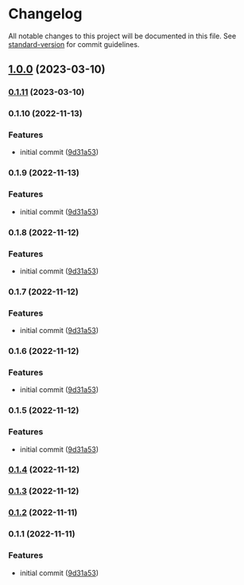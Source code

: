 # Changelog

All notable changes to this project will be documented in this file. See [standard-version](https://github.com/conventional-changelog/standard-version) for commit guidelines.

## [1.0.0](https://github.com/scobyio/analytics-ts/compare/v0.1.10...v1.0.0) (2023-03-10)

### [0.1.11](https://github.com/scobyio/analytics-ts/compare/v0.1.10...v0.1.11) (2023-03-10)

### 0.1.10 (2022-11-13)


### Features

* initial commit ([9d31a53](https://github.com/scobyio/analytics-ts/commit/9d31a53232aea2cf22f822cc3d7163eb2508656d))

### 0.1.9 (2022-11-13)


### Features

* initial commit ([9d31a53](https://github.com/scobyio/analytics-ts/commit/9d31a53232aea2cf22f822cc3d7163eb2508656d))

### 0.1.8 (2022-11-12)


### Features

* initial commit ([9d31a53](https://github.com/scobyio/analytics-ts/commit/9d31a53232aea2cf22f822cc3d7163eb2508656d))

### 0.1.7 (2022-11-12)


### Features

* initial commit ([9d31a53](https://github.com/scobyio/analytics-ts/commit/9d31a53232aea2cf22f822cc3d7163eb2508656d))

### 0.1.6 (2022-11-12)


### Features

* initial commit ([9d31a53](https://github.com/scobyio/analytics-ts/commit/9d31a53232aea2cf22f822cc3d7163eb2508656d))

### 0.1.5 (2022-11-12)


### Features

* initial commit ([9d31a53](https://github.com/scobyio/analytics-ts/commit/9d31a53232aea2cf22f822cc3d7163eb2508656d))

### [0.1.4](https://github.com/scobyio/analytics-ts/compare/v0.1.3...v0.1.4) (2022-11-12)

### [0.1.3](https://github.com/scobyio/analytics-ts/compare/v0.1.2...v0.1.3) (2022-11-12)

### [0.1.2](https://github.com/scobyio/analytics-ts/compare/v0.1.1...v0.1.2) (2022-11-11)

### 0.1.1 (2022-11-11)


### Features

* initial commit ([9d31a53](https://github.com/scobyio/analytics-ts/commit/9d31a53232aea2cf22f822cc3d7163eb2508656d))
